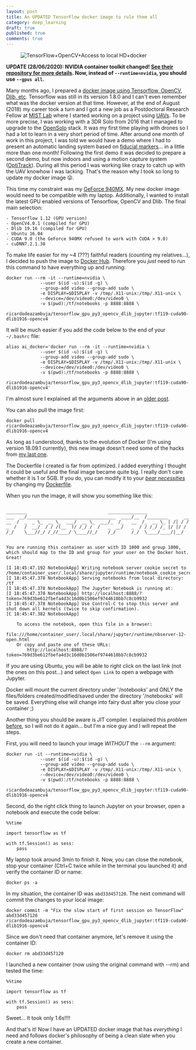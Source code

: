 ```yaml
---
layout: post
title: An UPDATED TensorFlow docker image to rule them all
category: deep_learning
draft: true
published: true
comments: true
---
```


<figure>
  <img src="{{ site.url }}/public/images/tensorflow_tuning_updated.png?style=centerme" alt="TensorFlow+OpenCV+Access to local HD+docker">
</figure>
<!--more-->

**UPDATE (28/06/2020): NVIDIA container toolkit changed! [See their repository for more details](https://github.com/NVIDIA/nvidia-docker#ubuntu-160418042004-debian-jessiestretchbuster). Now, instead of ``--runtime=nvidia``, you should use ``--gpus all``.**

Many months ago, I prepared a [docker image using Tensorflow, OpenCV, Dlib, etc](https://ricardodeazambuja.com/deep_learning/2018/05/04/tuning_tensorflow_docker/). Tensorflow was still in its version 1.8.0 and I can't even remember what was the docker version at that time. However, at the end of August (2018) my career took a turn and I got a new job as a Postdoctoral Research Fellow at [MIST Lab](http://mistlab.ca/) where I started working on a project using [UAVs](https://en.wikipedia.org/wiki/Unmanned_aerial_vehicle). To be more precise, I was working with a 3DR Solo from 2016 that I managed to upgrade to the [OpenSolo](https://github.com/OpenSolo) stack. It was my first time playing with drones so I had a lot to learn in a very short period of time. After around one month of work in this project, I was told we would have a demo where I had to present an automatic landing system based on [fiducial markers](https://en.wikipedia.org/wiki/Fiducial_marker)... in a little more than one month! Following the first demo it was decided to prepare a second demo, but now indoors and using a motion capture system ([OptiTrack](https://optitrack.com/)). During all this period I was working like crazy to catch up with the UAV knowhow I was lacking. That's the reason why I took so long to update my docker image :stuck_out_tongue_winking_eye:.

This time my constraint was my [GeForce 940MX](https://www.geforce.com/hardware/notebook-gpus/geforce-940mx). My new docker image would need to be compatible with my laptop. Additionally, I wanted to install the latest GPU enabled versions of Tensorflow, OpenCV and Dlib. The final main selection:
```
- Tensorflow 1.12 (GPU version)
- OpenCV4.0.1 (compiled for GPU)
- Dlib 19.16 (compiled for GPU)
- Ubuntu 16.04
- CUDA 9.0 (the GeForce 940MX refused to work with CUDA > 9.0)
- cuDNN7.2.1.38
```

To make life easier for my ~4 (???) faithful readers (counting my relatives...), I decided to push the image to [Docker Hub](https://hub.docker.com/r/ricardodeazambuja/tensorflow_gpu_py3_opencv_dlib_jupyter). Therefore you *just* need to run this command to have everything up and running:
```
docker run --rm -it --runtime=nvidia \
             --user $(id -u):$(id -g) \
             --group-add video --group-add sudo \
             -e DISPLAY=$DISPLAY -v /tmp/.X11-unix:/tmp/.X11-unix \
             --device=/dev/video0:/dev/video0 \
             -v $(pwd):/tf/notebooks -p 8888:8888 \
             ricardodeazambuja/tensorflow_gpu_py3_opencv_dlib_jupyter:tf119-cuda90-dlib1916-opencv4
```

It will be much easier if you add the code below to the end of your `~/.bashrc` file:
```
alias ai_docker='docker run --rm -it --runtime=nvidia \
             --user $(id -u):$(id -g) \
             --group-add video --group-add sudo \
             -e DISPLAY=$DISPLAY -v /tmp/.X11-unix:/tmp/.X11-unix \
             --device=/dev/video0:/dev/video0 \
             -v $(pwd):/tf/notebooks -p 8888:8888 \
             ricardodeazambuja/tensorflow_gpu_py3_opencv_dlib_jupyter:tf119-cuda90-dlib1916-opencv4' 
```
I'm almost sure I explained all the arguments above in an [older post](https://ricardodeazambuja.com/deep_learning/2018/05/04/tuning_tensorflow_docker/).

You can also pull the image first:
```
docker pull ricardodeazambuja/tensorflow_gpu_py3_opencv_dlib_jupyter:tf119-cuda90-dlib1916-opencv4
```

As long as I understood, thanks to the evolution of Docker (I'm using version 18.09.1 currently), this new image doesn't need some of the hacks from [my last one](https://ricardodeazambuja.com/deep_learning/2018/05/04/tuning_tensorflow_docker).

The Dockerfile I created is far from optimized. I added everything I thought it could be useful and the final image became quite big. I really don't care whether it is 1 or 5GB. If you do, you can modify it to your [*bear necessities*](https://www.youtube.com/watch?v=c6e3ITsjLRI) by changing my [Dockerfile](https://gist.github.com/ricardodeazambuja/bdd59d9e2e9bae67313c8f6bd3da76a8).

When you run the image, it will show you something like this:
```

________                               _______________                
___  __/__________________________________  ____/__  /________      __
__  /  _  _ \_  __ \_  ___/  __ \_  ___/_  /_   __  /_  __ \_ | /| / /
_  /   /  __/  / / /(__  )/ /_/ /  /   _  __/   _  / / /_/ /_ |/ |/ / 
/_/    \___//_/ /_//____/ \____//_/    /_/      /_/  \____/____/|__/


You are running this container as user with ID 1000 and group 1000,
which should map to the ID and group for your user on the Docker host. Great!

[I 18:45:47.192 NotebookApp] Writing notebook server cookie secret to /home/container_user/.local/share/jupyter/runtime/notebook_cookie_secret
[I 18:45:47.378 NotebookApp] Serving notebooks from local directory: /tf
[I 18:45:47.378 NotebookApp] The Jupyter Notebook is running at:
[I 18:45:47.378 NotebookApp] http://localhost:8888/?token=769d3be612fbefa4d3c16d0b1506ef9744610bb7c8cb9932
[I 18:45:47.378 NotebookApp] Use Control-C to stop this server and shut down all kernels (twice to skip confirmation).
[C 18:45:47.382 NotebookApp] 
    
    To access the notebook, open this file in a browser:
        file:///home/container_user/.local/share/jupyter/runtime/nbserver-12-open.html
    Or copy and paste one of these URLs:
        http://localhost:8888/?token=769d3be612fbefa4d3c16d0b1506ef9744610bb7c8cb9932

```

If you are using Ubuntu, you will be able to right click on the last link (not the ones on this post...) and select `Open Link` to open a webpage with Jupyter.  

<div class="message">
  Docker will mount the current directory under '/notebooks' and ONLY the files/folders created/modified/saved under the directory '/notebooks' will be saved. Everything else will change into fairy dust after you close your container ;)
</div>

Another thing you should be aware is JIT compiler. I explained this *problem* [before](https://ricardodeazambuja.com/deep_learning/2018/05/12/testing-tensorflow-docker/), so I will not do it again... but I'm a nice guy and I will repeat the steps.

First, you will need to launch your image *WITHOUT* the `--rm` argument:
```
docker run -it --runtime=nvidia \
             --user $(id -u):$(id -g) \
             --group-add video --group-add sudo \
             -e DISPLAY=$DISPLAY -v /tmp/.X11-unix:/tmp/.X11-unix \
             --device=/dev/video0:/dev/video0 \
             -v $(pwd):/tf/notebooks -p 8888:8888 \
             ricardodeazambuja/tensorflow_gpu_py3_opencv_dlib_jupyter:tf119-cuda90-dlib1916-opencv4
```

Second, do the right click thing to launch Jupyter on your browser, open a notebook and execute the code below:
```
%%time

import tensorflow as tf

with tf.Session() as sess:
    pass
```

My laptop took around 3min to finish it. Now, you can close the notebook, stop your container (Ctrl+C twice while in the terminal you launched it) and verify the container ID or name:
```
docker ps -a
```

In my situation, the container ID was `abd33d457120`. The next command will commit the changes to your local image:
```
docker commit -m "Fix the slow start of first session on TensorFlow" abd33d457120 ricardodeazambuja/tensorflow_gpu_py3_opencv_dlib_jupyter:tf119-cuda90-dlib1916-opencv4
```

Since we don't need that container anymore, let's remove it using the container ID:
```
docker rm abd33d457120
```

I launched a new container (now using the original command with --rm) and tested the time:
```
%%time

import tensorflow as tf

with tf.Session() as sess:
    pass
```
Sweet... It took only 1.6s!!!!

And that's it! Now I have an UPDATED docker image that has *everything* I need and follows docker's philosophy of being a clean slate when you create a new container.